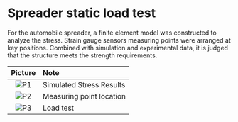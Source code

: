 # Spreader static load test

For the automobile spreader, a finite element model was constructed to analyze the stress. Strain gauge sensors measuring points  were arranged at key positions. Combined with simulation and experimental data, it is judged that the structure meets the strength requirements.

| Picture | Note|
| :---:   | :--- |
| ![P1](https://he-zihao.github.io/ResearchesProjects/image/3-1.jpg) | Simulated Stress Results |
| ![P2](https://he-zihao.github.io/ResearchesProjects/image/3-2.jpg) | Measuring point location |
| ![P3](https://he-zihao.github.io/ResearchesProjects/image/3-3.jpg) | Load test |